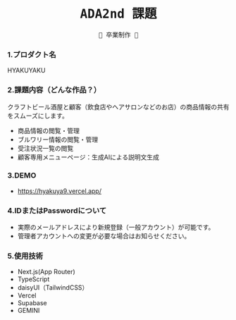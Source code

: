 <div align="center">
<samp>

# ADA2nd 課題

💜  卒業制作  💜

</samp>
</div>



### 1.プロダクト名

HYAKUYAKU

### 2.課題内容（どんな作品？）

クラフトビール酒屋と顧客（飲食店やヘアサロンなどのお店）の商品情報の共有をスムーズにします。
- 商品情報の閲覧・管理
- ブルワリー情報の閲覧・管理
- 受注状況一覧の閲覧
- 顧客専用メニューページ：生成AIによる説明文生成

### 3.DEMO

- https://hyakuya9.vercel.app/

### 4.IDまたはPasswordについて

- 実際のメールアドレスにより新規登録（一般アカウント）が可能です。
- 管理者アカウントへの変更が必要な場合はお知らせください。

### 5.使用技術

- Next.js(App Router)
- TypeScript
- daisyUI（TailwindCSS）
- Vercel
- Supabase
- GEMINI
